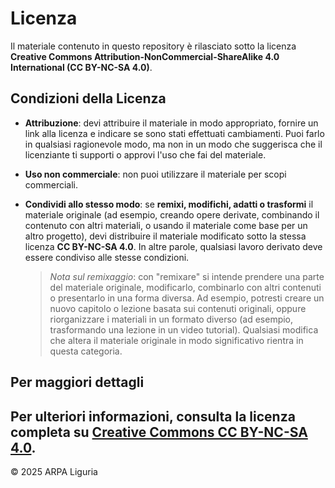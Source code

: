 # Licenza

Il materiale contenuto in questo repository è rilasciato sotto la licenza
**Creative Commons Attribution-NonCommercial-ShareAlike 4.0 International (CC BY-NC-SA 4.0)**.

## Condizioni della Licenza

- **Attribuzione**: devi attribuire il materiale in modo appropriato, fornire un link alla licenza e indicare se sono stati effettuati cambiamenti. Puoi farlo in qualsiasi ragionevole modo, ma non in un modo che suggerisca che il licenziante ti supporti o approvi l'uso che fai del materiale.
- **Uso non commerciale**: non puoi utilizzare il materiale per scopi commerciali.
- **Condividi allo stesso modo**: se **remixi, modifichi, adatti o trasformi** il materiale originale (ad esempio, creando opere derivate, combinando il contenuto con altri materiali, o usando il materiale come base per un altro progetto), devi distribuire il materiale modificato sotto la stessa licenza **CC BY-NC-SA 4.0**. In altre parole, qualsiasi lavoro derivato deve essere condiviso alle stesse condizioni.

    > *Nota sul remixaggio*: con "remixare" si intende prendere una parte del materiale originale, modificarlo, combinarlo con altri contenuti o presentarlo in una forma diversa. Ad esempio, potresti creare un nuovo capitolo o lezione basata sui contenuti originali, oppure riorganizzare i materiali in un formato diverso (ad esempio, trasformando una lezione in un video tutorial). Qualsiasi modifica che altera il materiale originale in modo significativo rientra in questa categoria.

## Per maggiori dettagli
Per ulteriori informazioni, consulta la licenza completa su [Creative Commons CC BY-NC-SA 4.0](https://creativecommons.org/licenses/by-nc-sa/4.0/).
---
© 2025 ARPA Liguria
